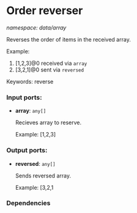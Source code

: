 # Order reverser

_namespace: data/array_

Reverses the order of items in the received array.

Example:
1. [1,2,3]@0 received via `array`
2. [3,2,1]@0 sent via `reversed`

Keywords: reverse

### Input ports:

* __array__: ` any[] `

    Recieves array to reserve.
    
    Example:
    [1,2,3]

### Output ports:

* __reversed__: ` any[] `

    Sends reversed array.
    
    Example:
    [3,2,1

### Dependencies




